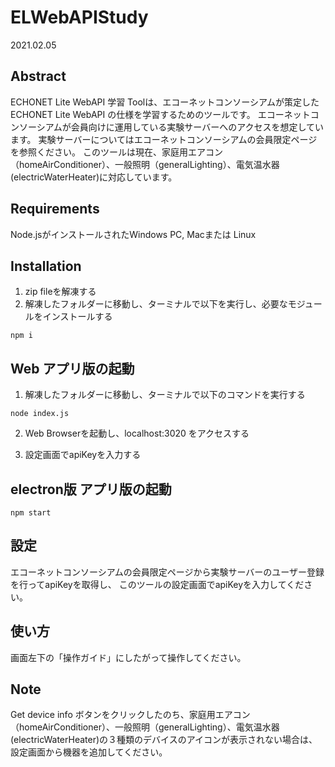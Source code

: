 # ELWebAPIStudy

2021.02.05

## Abstract

ECHONET Lite WebAPI 学習 Toolは、エコーネットコンソーシアムが策定した ECHONET Lite WebAPI の仕様を学習するためのツールです。
エコーネットコンソーシアムが会員向けに運用している実験サーバーへのアクセスを想定しています。
実験サーバーについてはエコーネットコンソーシアムの会員限定ページを参照ください。
このツールは現在、家庭用エアコン（homeAirConditioner）、一般照明（generalLighting）、電気温水器(electricWaterHeater)に対応しています。

## Requirements

Node.jsがインストールされたWindows PC, Macまたは Linux  

## Installation

1. zip fileを解凍する
2. 解凍したフォルダーに移動し、ターミナルで以下を実行し、必要なモジュールをインストールする

```
npm i
```

## Web アプリ版の起動

1. 解凍したフォルダーに移動し、ターミナルで以下のコマンドを実行する

```
node index.js
```

2. Web Browserを起動し、localhost:3020 をアクセスする  

3. 設定画面でapiKeyを入力する

## electron版 アプリ版の起動

```
npm start
```

## 設定

エコーネットコンソーシアムの会員限定ページから実験サーバーのユーザー登録を行ってapiKeyを取得し、
このツールの設定画面でapiKeyを入力してください。

## 使い方

画面左下の「操作ガイド」にしたがって操作してください。

## Note

Get device info ボタンをクリックしたのち、家庭用エアコン（homeAirConditioner）、一般照明（generalLighting）、電気温水器(electricWaterHeater)の３種類のデバイスのアイコンが表示されない場合は、 設定画面から機器を追加してください。
